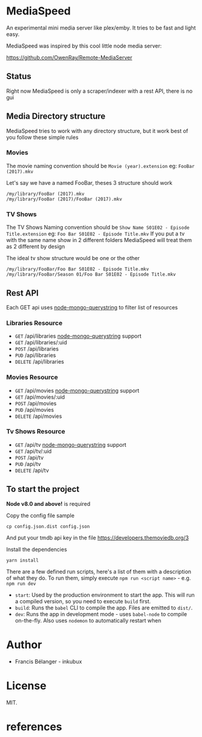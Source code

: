 # MediaSpeed

An experimental mini media server like plex/emby. It tries to be fast and light easy.

MediaSpeed was inspired by this cool little node media server:

https://github.com/OwenRay/Remote-MediaServer

## Status

Right now MediaSpeed is only a scraper/indexer with a rest API, there is no gui


## Media Directory structure

MediaSpeed tries to work with any directory structure, but it work best of you follow these simple rules

### Movies

The movie naming convention should be `Movie (year).extension` eg: `FooBar (2017).mkv`

Let's say we have a named FooBar, theses 3 structure should work

``` 
/my/library/FooBar (2017).mkv
/my/library/FooBar (2017)/FooBar (2017).mkv
```

### TV Shows

The TV Shows Naming convention should be `Show Name S01E02 - Episode Title.extension` eg: `Foo Bar S01E02 - Episode Title.mkv`
If you put a tv with the same name show in 2 different folders MediaSpeed will treat them as 2 different by design

The ideal tv show structure would be one or the other

``` 
/my/library/FooBar/Foo Bar S01E02 - Episode Title.mkv
/my/library/FooBar/Season 01/Foo Bar S01E02 - Episode Title.mkv
```

## Rest API

Each GET api uses [node-mongo-querystring](https://github.com/Turistforeningen/node-mongo-querystring) to filter list of resources


### Libraries Resource
- <code>GET</code>    /api/libraries [node-mongo-querystring](https://github.com/Turistforeningen/node-mongo-querystring) support
- <code>GET</code>    /api/libraries/:uid
- <code>POST</code>   /api/libraries
- <code>PUD</code>    /api/libraries
- <code>DELETE</code> /api/libraries

### Movies Resource
- <code>GET</code>    /api/movies [node-mongo-querystring](https://github.com/Turistforeningen/node-mongo-querystring) support
- <code>GET</code>    /api/movies/:uid
- <code>POST</code>   /api/movies
- <code>PUD</code>    /api/movies
- <code>DELETE</code> /api/movies

### Tv Shows Resource
- <code>GET</code>    /api/tv [node-mongo-querystring](https://github.com/Turistforeningen/node-mongo-querystring) support
- <code>GET</code>    /api/tv/:uid
- <code>POST</code>   /api/tv
- <code>PUD</code>    /api/tv
- <code>DELETE</code> /api/tv


## To start the project
**Node v8.0 and above!** is required

Copy the config file sample 

``` 
cp config.json.dist config.json
```

And put your tmdb api key in the file
https://developers.themoviedb.org/3

Install the dependencies
``` 
yarn install
```


There are a few defined run scripts, here's a list of them with a description of what they do. To run them, simply execute `npm run <script name>` - e.g. `npm run dev`

* `start`: Used by the production environment to start the app. This will run a compiled version, so you need to execute `build` first.
* `build`: Runs the `babel` CLI to compile the app. Files are emitted to `dist/`.
* `dev`: Runs the app in development mode - uses `babel-node` to compile on-the-fly. Also uses `nodemon` to automatically restart when 

# Author

* Francis Bélanger - inkubux

# License

MIT.


# references

[koa-es7-boilerplate]: https://github.com/jeffijoe/koa-es7-boilerplate
[Remote-MediaServer]: https://github.com/OwenRay/Remote-MediaServer
[node-mongo-querystring]: https://github.com/Turistforeningen/node-mongo-querystring
